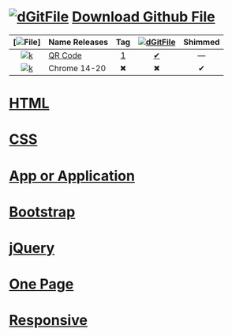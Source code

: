 [![dGitFile][dgf-sv]][dgf] [Download Github File]
=================================
|[![File][sv]]    | Name Releases     | Tag |[![dGitFile][dgf-sv]][dgf]| Shimmed |
|:---------------:|-------------------|:---:|:------------------------:|:-------:|
|[![k][j]][r-i]   | [QR Code]         | [1] | [✔][8]                       | —       |
|[![k][j]][r-i]   | Chrome 14-20      | ✖   | ✖                       | ✔      |


































[HTML]
======
[CSS]
======
[App or Application]
==================
[Bootstrap]
===========
[jQuery]
========
[One Page]
==========
[Responsive]
============

[dgf]:     https://github.com/samuelbetio/dGitFile#dgitfile-download-github-file
[dgf-sv]:  https://github.com/samuelbetio/dGitFile/blob/v1.0.01-Hawcons/SVG/Filetypes/Blue/Filled/icon-124-document-file-zip.svg
[r-i]:     https://github.com/samuelbetio/dGitFile/releases
[j]:       https://github.com/samuelbetio/dGitFile/blob/v1.0.01-Hawcons/SVG/Filetypes/Blue/Filled/icon-29-file-doc.svg
[htlm-sv]: https://github.com/samuelbetio/dGitFile/blob/v1.0.01-Hawcons/SVG/Filetypes/Blue/Filled/icon-11-file-html.svg
[sv]:      https://github.com/samuelbetio/dGitFile/blob/v1.0.01-Hawcons/SVG/Gestures/Blue/Filled/icon-26-thumb-finger-tap.svg


[HTML]:                  #html
[CSS]:                   #css
[App or Application]:    #app-or-application
[Bootstrap]:             #bootstrap
[jQuery]:                #jquery
[One Page]:              #one-page
[Responsive]:            #responsive

[dGitFile]: https://github.com/topics/dgitfile
[Download Github File]: https://github.com/samuelbetio/dGitFile/blob/master/README.md#dgitfile-download-github-file
[QR Code]: https://github.com/samuelbetio/dGitFile/tree/v7.3.13#qrcodejs
[1]: https://github.com/samuelbetio/dGitFile/releases/tag/v7.3.13
[8]: https://github.com/samuelbetio/dGitFile/archive/v7.3.13.zip
